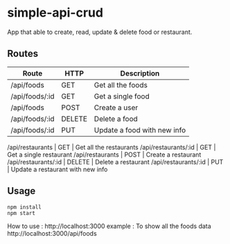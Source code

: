 # simple-api-crud
App that able to create, read, update & delete food or restaurant.


## Routes
Route | HTTP | Description
---------- | ---------- | ----------
/api/foods | GET | Get all the foods
/api/foods/:id | GET | Get a single food
/api/foods | POST | Create a user
/api/foods/:id | DELETE | Delete a food
/api/foods/:id | PUT | Update a food with new info

/api/restaurants | GET | Get all the restaurants
/api/restaurants/:id | GET | Get a single restaurant
/api/restaurants | POST | Create a restaurant
/api/restaurants/:id | DELETE | Delete a restaurant
/api/restaurants/:id | PUT | Update a restaurant with new info

## Usage
```
npm install
npm start
```
How to use : http://localhost:3000<use route available in the Routes table>
example :
To show all the foods data
http://localhost:3000/api/foods
